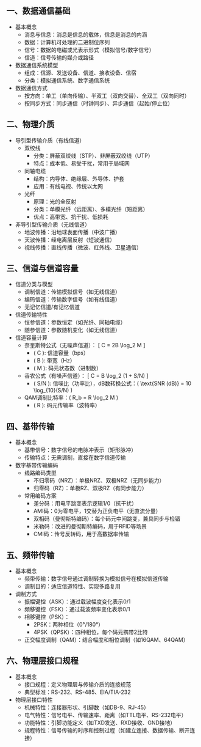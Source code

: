 

## 一、数据通信基础
- 基本概念
  - 消息与信息：消息是信息的载体，信息是消息的内涵
  - 数据：计算机可处理的二进制位序列
  - 信号：数据的电磁或光表示形式（模拟信号/数字信号）
  - 信道：信号传输的媒介或路径
- 数据通信系统模型
  - 组成：信源、发送设备、信道、接收设备、信宿
  - 分类：模拟通信系统、数字通信系统
- 数据通信方式
  - 按方向：单工（单向传输）、半双工（双向交替）、全双工（双向同时）
  - 按同步方式：同步通信（时钟同步）、异步通信（起始/停止位）

## 二、物理介质
- 导引型传输介质（有线信道）
  - 双绞线
    - 分类：屏蔽双绞线（STP）、非屏蔽双绞线（UTP）
    - 特点：成本低、易受干扰，常用于局域网
  - 同轴电缆
    - 结构：内导体、绝缘层、外导体、护套
    - 应用：有线电视、传统以太网
  - 光纤
    - 原理：光的全反射
    - 分类：单模光纤（远距离）、多模光纤（短距离）
    - 优点：高带宽、抗干扰、低损耗
- 非导引型传输介质（无线信道）
  - 地波传播：沿地球表面传播（中波广播）
  - 天波传播：经电离层反射（短波通信）
  - 视线传播：直线传播（微波、红外线、卫星通信）

## 三、信道与信道容量
- 信道分类与模型
  - 调制信道：传输模拟信号（如无线信道）
  - 编码信道：传输数字信号（如有线信道）
  - 无记忆信道/有记忆信道
- 信道传输特性
  - 恒参信道：参数恒定（如光纤、同轴电缆）
  - 随参信道：参数随机变化（如无线信道）
- 信道容量计算
  - 奈奎斯特公式（无噪声信道）：
    \[ C = 2B \log_2 M \]
    - \( C \): 信道容量（bps）
    - \( B \): 带宽（Hz）
    - \( M \): 码元状态数（进制数）
  - 香农公式（有噪声信道）：
    \[ C = B \log_2 (1 + S/N) \]
    - \( S/N \): 信噪比（功率比），dB数转换公式：\( \text{SNR (dB)} = 10 \log_{10}(S/N) \)
  - QAM调制比特率：\( R_b = R \log_2 M \)
    - \( R \): 码元传输率（波特率）

## 四、基带传输
- 基本概念
  - 基带信号：数字信号的电脉冲表示（矩形脉冲）
  - 传输特点：无需调制，直接在数字信道传输
- 数字基带传输编码
  - 线路编码类型
    - 不归零码（NRZ）：单极NRZ、双极NRZ（无同步能力）
    - 归零码（RZ）：单极RZ、双极RZ（有同步能力）
  - 常用编码方案
    - 差分码：用电平跳变表示逻辑1/0（抗干扰）
    - AMI码：0为零电平，1交替为正负电平（无直流分量）
    - 双相码（曼彻斯特编码）：每个码元中间跳变，兼具同步与检错
    - 米勒码：改进的曼彻斯特编码，用于RFID等场景
    - CMI码：传号反转码，用于高数据率传输

## 五、频带传输
- 基本概念
  - 频带传输：数字信号通过调制转换为模拟信号在模拟信道传输
  - 调制目的：适应信道特性、实现多路复用
- 调制方式
  - 振幅键控（ASK）：通过载波幅度变化表示0/1
  - 频移键控（FSK）：通过载波频率变化表示0/1
  - 相移键控（PSK）：
    - 2PSK：两种相位（0°/180°）
    - 4PSK（QPSK）：四种相位，每个码元携带2比特
  - 正交幅度调制（QAM）：结合幅度和相位调制（如16QAM、64QAM）

## 六、物理层接口规程
- 基本概念
  - 接口规程：定义物理层与传输介质的连接规范
  - 典型标准：RS-232、RS-485、EIA/TIA-232
- 物理层接口特性
  - 机械特性：连接器形状、引脚数（如DB-9、RJ-45）
  - 电气特性：信号电平、传输速率、距离（如TTL电平、RS-232电平）
  - 功能特性：引脚功能定义（如TXD发送、RXD接收、GND接地）
  - 规程特性：信号传输的时序和控制过程（如建立连接、数据传输、断开连接）